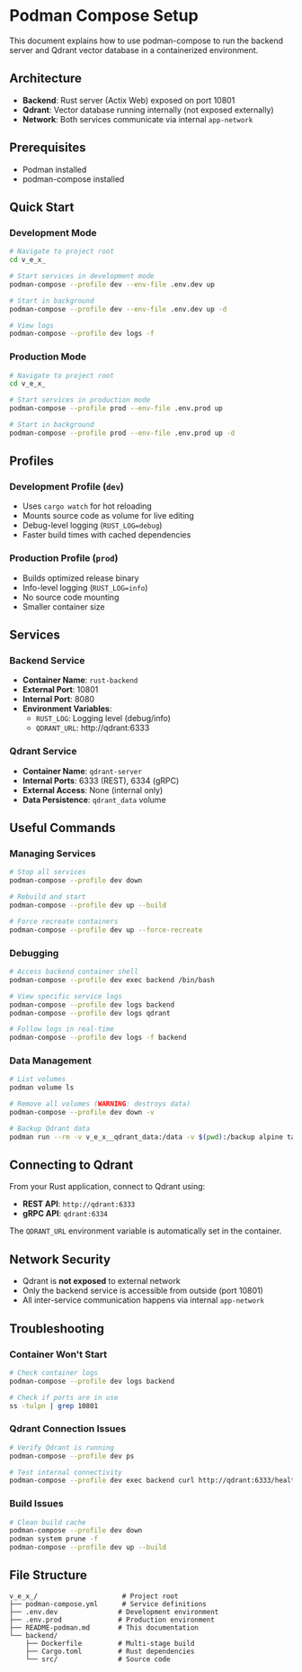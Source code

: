 # Podman Compose Setup

This document explains how to use podman-compose to run the backend server and Qdrant vector database in a containerized environment.

## Architecture

- **Backend**: Rust server (Actix Web) exposed on port 10801
- **Qdrant**: Vector database running internally (not exposed externally)
- **Network**: Both services communicate via internal `app-network`

## Prerequisites

- Podman installed
- podman-compose installed

## Quick Start

### Development Mode
```bash
# Navigate to project root
cd v_e_x_

# Start services in development mode
podman-compose --profile dev --env-file .env.dev up

# Start in background
podman-compose --profile dev --env-file .env.dev up -d

# View logs
podman-compose --profile dev logs -f
```

### Production Mode
```bash
# Navigate to project root
cd v_e_x_

# Start services in production mode
podman-compose --profile prod --env-file .env.prod up

# Start in background
podman-compose --profile prod --env-file .env.prod up -d
```

## Profiles

### Development Profile (`dev`)
- Uses `cargo watch` for hot reloading
- Mounts source code as volume for live editing
- Debug-level logging (`RUST_LOG=debug`)
- Faster build times with cached dependencies

### Production Profile (`prod`)
- Builds optimized release binary
- Info-level logging (`RUST_LOG=info`)
- No source code mounting
- Smaller container size

## Services

### Backend Service
- **Container Name**: `rust-backend`
- **External Port**: 10801
- **Internal Port**: 8080
- **Environment Variables**:
  - `RUST_LOG`: Logging level (debug/info)
  - `QDRANT_URL`: http://qdrant:6333

### Qdrant Service
- **Container Name**: `qdrant-server`
- **Internal Ports**: 6333 (REST), 6334 (gRPC)
- **External Access**: None (internal only)
- **Data Persistence**: `qdrant_data` volume

## Useful Commands

### Managing Services
```bash
# Stop all services
podman-compose --profile dev down

# Rebuild and start
podman-compose --profile dev up --build

# Force recreate containers
podman-compose --profile dev up --force-recreate
```

### Debugging
```bash
# Access backend container shell
podman-compose --profile dev exec backend /bin/bash

# View specific service logs
podman-compose --profile dev logs backend
podman-compose --profile dev logs qdrant

# Follow logs in real-time
podman-compose --profile dev logs -f backend
```

### Data Management
```bash
# List volumes
podman volume ls

# Remove all volumes (WARNING: destroys data)
podman-compose --profile dev down -v

# Backup Qdrant data
podman run --rm -v v_e_x__qdrant_data:/data -v $(pwd):/backup alpine tar czf /backup/qdrant-backup.tar.gz -C /data .
```

## Connecting to Qdrant

From your Rust application, connect to Qdrant using:
- **REST API**: `http://qdrant:6333`
- **gRPC API**: `qdrant:6334`

The `QDRANT_URL` environment variable is automatically set in the container.

## Network Security

- Qdrant is **not exposed** to external network
- Only the backend service is accessible from outside (port 10801)
- All inter-service communication happens via internal `app-network`

## Troubleshooting

### Container Won't Start
```bash
# Check container logs
podman-compose --profile dev logs backend

# Check if ports are in use
ss -tulpn | grep 10801
```

### Qdrant Connection Issues
```bash
# Verify Qdrant is running
podman-compose --profile dev ps

# Test internal connectivity
podman-compose --profile dev exec backend curl http://qdrant:6333/health
```

### Build Issues
```bash
# Clean build cache
podman-compose --profile dev down
podman system prune -f
podman-compose --profile dev up --build
```

## File Structure

```
v_e_x_/                     # Project root
├── podman-compose.yml      # Service definitions
├── .env.dev               # Development environment
├── .env.prod              # Production environment
├── README-podman.md       # This documentation
└── backend/
    ├── Dockerfile         # Multi-stage build
    ├── Cargo.toml         # Rust dependencies
    └── src/               # Source code
```
